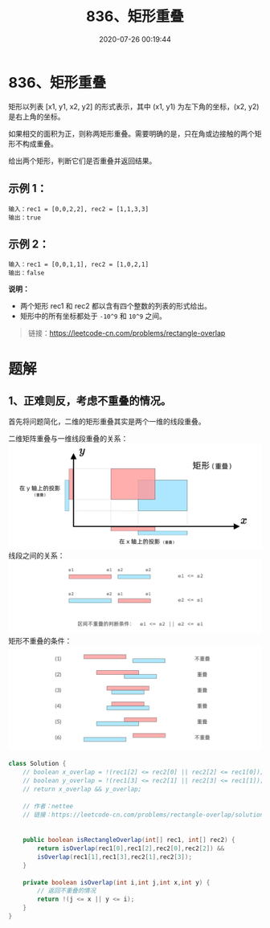 ﻿---
title: 836、矩形重叠
categories:
- leetcode
tags:
  - null
date: 2020-07-26 00:19:44
---

# 836、矩形重叠
矩形以列表 [x1, y1, x2, y2] 的形式表示，其中 (x1, y1) 为左下角的坐标，(x2, y2) 是右上角的坐标。

如果相交的面积为正，则称两矩形重叠。需要明确的是，只在角或边接触的两个矩形不构成重叠。

给出两个矩形，判断它们是否重叠并返回结果。

## 示例 1：
```
输入：rec1 = [0,0,2,2], rec2 = [1,1,3,3]
输出：true
```
## 示例 2：
```
输入：rec1 = [0,0,1,1], rec2 = [1,0,2,1]
输出：false
```
**说明：**

- 两个矩形 rec1 和 rec2 都以含有四个整数的列表的形式给出。
- 矩形中的所有坐标都处于 `-10^9` 和 `10^9` 之间。

> 链接：https://leetcode-cn.com/problems/rectangle-overlap

# 题解
## 1、正难则反，考虑不重叠的情况。
首先将问题简化，二维的矩形重叠其实是两个一维的线段重叠。

二维矩阵重叠与一维线段重叠的关系：
![](/images/836-rec-overlap.jpg)
线段之间的关系：
![](/images/836-rec-overlap-cases.jpg)
矩形不重叠的条件：
![](/images/836-rec-overlap-cases-0.jpg)

```java
class Solution {
    // boolean x_overlap = !(rec1[2] <= rec2[0] || rec2[2] <= rec1[0]);
    // boolean y_overlap = !(rec1[3] <= rec2[1] || rec2[3] <= rec1[1]);
    // return x_overlap && y_overlap;

    // 作者：nettee
    // 链接：https://leetcode-cn.com/problems/rectangle-overlap/solution/tu-jie-jiang-ju-xing-zhong-die-wen-ti-zhuan-hua-we/


    public boolean isRectangleOverlap(int[] rec1, int[] rec2) {
        return isOverlap(rec1[0],rec1[2],rec2[0],rec2[2]) && 
        isOverlap(rec1[1],rec1[3],rec2[1],rec2[3]);
    }

    private boolean isOverlap(int i,int j,int x,int y) {
        // 返回不重叠的情况
        return !(j <= x || y <= i);
    }
}
```